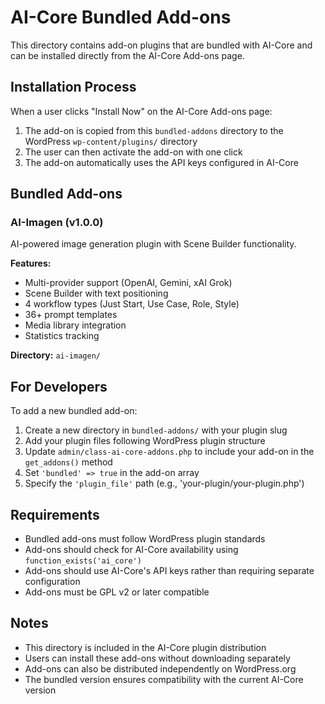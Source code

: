 # AI-Core Bundled Add-ons

This directory contains add-on plugins that are bundled with AI-Core and can be installed directly from the AI-Core Add-ons page.

## Installation Process

When a user clicks "Install Now" on the AI-Core Add-ons page:

1. The add-on is copied from this `bundled-addons` directory to the WordPress `wp-content/plugins/` directory
2. The user can then activate the add-on with one click
3. The add-on automatically uses the API keys configured in AI-Core

## Bundled Add-ons

### AI-Imagen (v1.0.0)
AI-powered image generation plugin with Scene Builder functionality.

**Features:**
- Multi-provider support (OpenAI, Gemini, xAI Grok)
- Scene Builder with text positioning
- 4 workflow types (Just Start, Use Case, Role, Style)
- 36+ prompt templates
- Media library integration
- Statistics tracking

**Directory:** `ai-imagen/`

## For Developers

To add a new bundled add-on:

1. Create a new directory in `bundled-addons/` with your plugin slug
2. Add your plugin files following WordPress plugin structure
3. Update `admin/class-ai-core-addons.php` to include your add-on in the `get_addons()` method
4. Set `'bundled' => true` in the add-on array
5. Specify the `'plugin_file'` path (e.g., 'your-plugin/your-plugin.php')

## Requirements

- Bundled add-ons must follow WordPress plugin standards
- Add-ons should check for AI-Core availability using `function_exists('ai_core')`
- Add-ons should use AI-Core's API keys rather than requiring separate configuration
- Add-ons must be GPL v2 or later compatible

## Notes

- This directory is included in the AI-Core plugin distribution
- Users can install these add-ons without downloading separately
- Add-ons can also be distributed independently on WordPress.org
- The bundled version ensures compatibility with the current AI-Core version


